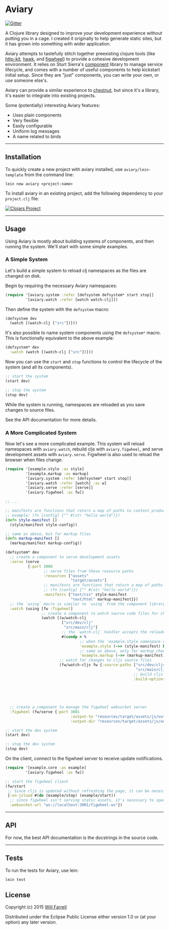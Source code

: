 # Aviary #

[![Gitter](https://badges.gitter.im/Join%20Chat.svg)](https://gitter.im/wkf/aviary?utm_source=badge&utm_medium=badge&utm_campaign=pr-badge&utm_content=badge)

A Clojure library designed to improve your development experience without putting you in a cage. I created it originally to help generate static sites, but it has grown into something with wider application.

Aviary attempts to tastefully stitch together preexisting clojure tools (like [http-kit](https://github.com/http-kit/http-kit "http-kit"), [hawk](https://github.com/wkf/hawk "hawk"), and [figwheel](https://github.com/bhauman/lein-figwheel "figwheel")) to provide a cohesive development environment. It relies on Sturt Sierra's [component](https://github.com/stuartsierra/component "component") library to manage service lifecycle, and comes with a number of useful components to help kickstart initial setup. Since they are "just" components, you can write your own, or use someone else's.

Aviary can provide a similar experience to [chestnut](https://github.com/plexus/chestnut "chestnut"), but since it's a library, it's easier to integrate into existing projects.

Some (potentially) interesting Aviary features:

* Uses plain components
* Very flexible
* Easily configurable
* Uniform log messages
* A name related to birds

---------

## Installation

To quickly create a new project with aviary installed, use `aviary/lein-template` from the command line:

    lein new aviary <project-name>

To install aviary in an existing project, add the following dependency to your `project.clj` file:

[![Clojars Project](http://clojars.org/aviary/latest-version.svg)](http://clojars.org/aviary)

---------

## Usage

Using Aviary is mostly about building systems of components, and then running the system. We'll start with some simple examples.

### A Simple System ###

Let's build a simple system to reload clj namespaces as the files are changed on disk.

Begin by requiring the necessary Aviary namespaces:

```clojure
(require '[aviary.system :refer [defsystem defsystem* start stop]]
         '[aviary.watch :refer [watch watch-clj]])
```

Then define the system with the `defsystem` macro:

```clojure
(defsystem dev
  (watch [(watch-clj ["src"])]))
```

It's also possible to name system components using the `defsystem*` macro. This is functionally equivalent to the above example:

```clojure
(defsystem* dev
  :watch (watch [(watch-clj ["src"])]))
```

Now you can use the `start` and `stop` functions to control the lifecycle of the system (and all its components).

```clojure
;; start the system
(start dev)
```

```clojure
;; stop the system
(stop dev)
```

While the system is running, namespaces are reloaded as you save changes to source files.

See the API documentation for more details.

### A More Complicated System

Now let's see a more complicated example. This system will reload namespaces with `aviary.watch`, rebuild cljs with `aviary.figwheel`, and serve development assets with `aviary.serve`. Figwheel is also used to reload the browser when files change.

```clojure
(require '[example.style :as style]
         '[example.markup :as markup]
         '[aviary.system :refer [defsystem* start stop]]
         '[aviary.watch :refer [watch] :as w]
         '[aviary.serve :refer [serve]]
         '[aviary.figwheel :as fw])

;; ...

;; manifests are functions that return a map of paths to content producing functions
;; example: (fn [config] {"" #(str "hello world")})
(defn style-manifest []
  (style/manifest style-config))

;; same as above, but for markup files
(defn markup-manifest []
  (markup/manifest markup-config))

(defsystem* dev
  ;; create a component to serve development assets
  :serve (serve
          {:port 3000
                 ;; serve files from these resource paths
                 :resources ["assets"
                             "target/assets"]
                 ;; manifests are functions that return a map of paths to content producing functions
                 ;; (fn [config] {"" #(str "hello world")})
                 :manifests {"text/css" style-manifest
                             "text/html" markup-manifest}})
  ;; the `using` macro is similar to `using` from the component library, but also creates a lexical binding for any dependencies.
  :watch (using [fw :figwheel]
                ;; create a component to watch source code files for changes
                (watch [(w/watch-clj
                         ["src/dev/clj"
                          "src/main/clj"]
                         ;; the `watch-clj` handler accepts the reloaded namespace as an argument
                         #(condp = %
                                 ;; when the 'example.style namespace changes, send a list of changed files to the client with figwheel
                                 'example.style (->> (style-manifest) keys (fw/reload-css fw))
                                 ;; same as above, only for markup changes
                                 'example.markup (->> (markup-manifest) keys (fw/reload-html fw)) nil))
                        ;; watch far changes to cljs source files
                        (fw/watch-cljs fw {:source-paths ["src/dev/cljs"
                                                          "src/main/cljs"]
                                                         ;; build cljs files and send a list of changes to the client with figwheel
                                                         :build-options {:output-to "resources/target/assets/js/out/main.js"
                                                                                    :output-dir "resources/target/assets/js/out"
                                                                                    :optimizations :none
                                                                                    :source-map true
                                                                                    :pretty-print true
                                                                                    :warnings {:single-segment-namespace false}}})]))
  ;; create a component to manage the figwheel websocket server
  :figwheel (fw/serve {:port 3001
                             :output-to "resources/target/assets/js/out/main.js"
                             :output-dir "resources/target/assets/js/out"}))

;; start the dev system
(start dev)

;; stop the dev system
(stop dev)
```

On the client, connect to the figwheel server to receive update notifications.

```clojure
(require '[example.core :as example]
         '[aviary.figwheel :as fw])

;; start the figwheel client
(fw/start
 ;; Since cljs is updated without refreshing the page, it can be necessary to update your app's state
 {:on-jsload #(do (example/stop) (example/start))
  ;; since figwheel isn't serving static assets, it's necessary to specify the figwheel websocket url
  :websocket-url "ws://localhost:3001/figwheel-ws"})
```

---------

## API

For now, the best API documentation is the docstrings in the source code.

---------

## Tests

To run the tests for  Aviary, use lein:

    lein test
## License

Copyright (c) 2015 [Will Farrell](http://willfarrell.is)

Distributed under the Eclipse Public License either version 1.0 or (at your option) any later version.
